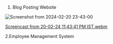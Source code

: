 1. Blog Posting Website



![Screenshot from 2024-02-20 23-43-00](https://github.com/RAHULRNAIR2000/Full-stack-Projects/assets/83546515/bc29f65d-a89e-46ba-8038-3e0e7c8d8f43)



[Screencast from 20-02-24 11:43:41 PM IST.webm](https://github.com/RAHULRNAIR2000/Full-stack-Projects/assets/83546515/7206ff1b-3bac-4583-9902-afcde99b53d7)


2.Employee Management System
